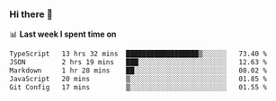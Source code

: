 ### Hi there 👋

<!--
**DBvc/DBvc** is a ✨ _special_ ✨ repository because its `README.md` (this file) appears on your GitHub profile.

Here are some ideas to get you started:

- 🔭 I’m currently working on ...
- 🌱 I’m currently learning ...
- 👯 I’m looking to collaborate on ...
- 🤔 I’m looking for help with ...
- 💬 Ask me about ...
- 📫 How to reach me: ...
- 😄 Pronouns: ...
- ⚡ Fun fact: ...
-->

📊 **Last week I spent time on**
<!--START_SECTION:waka-->

```txt
TypeScript   13 hrs 32 mins  ██████████████████▒░░░░░░   73.40 %
JSON         2 hrs 19 mins   ███░░░░░░░░░░░░░░░░░░░░░░   12.63 %
Markdown     1 hr 28 mins    ██░░░░░░░░░░░░░░░░░░░░░░░   08.02 %
JavaScript   20 mins         ▒░░░░░░░░░░░░░░░░░░░░░░░░   01.85 %
Git Config   17 mins         ▒░░░░░░░░░░░░░░░░░░░░░░░░   01.55 %
```

<!--END_SECTION:waka-->
